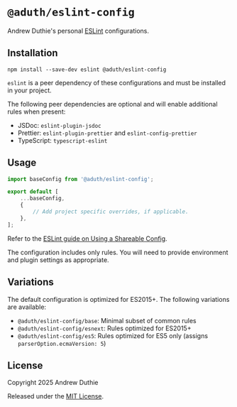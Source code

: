# `@aduth/eslint-config`

Andrew Duthie's personal [ESLint](https://eslint.org/) configurations.

## Installation

```
npm install --save-dev eslint @aduth/eslint-config
```

`eslint` is a peer dependency of these configurations and must be installed in your project.

The following peer dependencies are optional and will enable additional rules when present:

- JSDoc: `eslint-plugin-jsdoc`
- Prettier: `eslint-plugin-prettier` and `eslint-config-prettier`
- TypeScript: `typescript-eslint`

## Usage

```js
import baseConfig from '@aduth/eslint-config';

export default [
	...baseConfig,
	{
		// Add project specific overrides, if applicable.
	},
];
```

Refer to the [ESLint guide on Using a Shareable Config](https://eslint.org/docs/latest/extend/shareable-configs#using-a-shareable-config).

The configuration includes only rules. You will need to provide environment and plugin settings as appropriate.

## Variations

The default configuration is optimized for ES2015+. The following variations are available:

- `@aduth/eslint-config/base`: Minimal subset of common rules
- `@aduth/eslint-config/esnext`: Rules optimized for ES2015+
- `@aduth/eslint-config/es5`: Rules optimized for ES5 only (assigns `parserOption.ecmaVersion: 5`)

## License

Copyright 2025 Andrew Duthie

Released under the [MIT License](https://github.com/aduth/eslint-config/tree/master/LICENSE.md).

